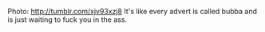 Photo: http://tumblr.com/xjv93xzj8 It's like every advert is called bubba and is just waiting to fuck you in the ass.